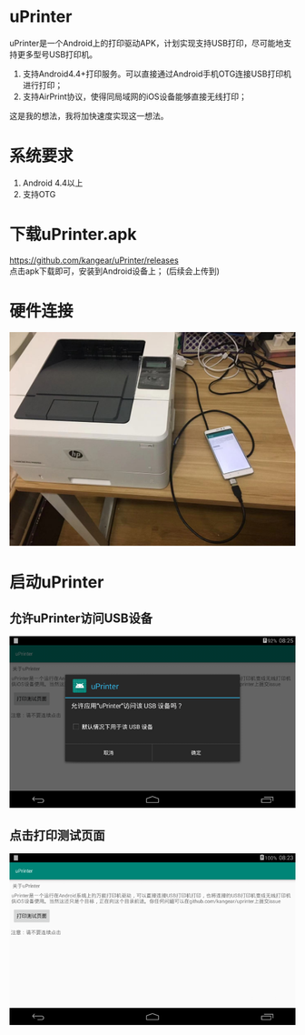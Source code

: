 # uPrinter
uPrinter是一个Android上的打印驱动APK，计划实现支持USB打印，尽可能地支持更多型号USB打印机。
1. 支持Android4.4+打印服务。可以直接通过Android手机OTG连接USB打印机进行打印；
2. 支持AirPrint协议，使得同局域网的iOS设备能够直接无线打印；

这是我的想法，我将加快速度实现这一想法。

# 系统要求
1. Android 4.4以上
2. 支持OTG

# 下载uPrinter.apk
https://github.com/kangear/uPrinter/releases  
点击apk下载即可，安装到Android设备上；
(后续会上传到)

# 硬件连接
![Screenshot](image/hardware_connect.png)

# 启动uPrinter
## 允许uPrinter访问USB设备
![Screenshot](image/allow_usb.png)

## 点击打印测试页面
![Screenshot](image/ui.png)
